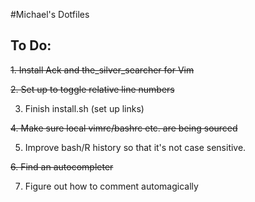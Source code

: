 #Michael's Dotfiles

To Do:
--------------------

~~1. Install Ack and the_silver_searcher for Vim~~

~~2. Set up to toggle relative line numbers~~

3. Finish install.sh (set up links)

~~4. Make sure local vimrc/bashrc etc. are being sourced~~

5. Improve bash/R history so that it's not case sensitive.

~~6. Find an autocompleter~~

7. Figure out how to comment automagically
